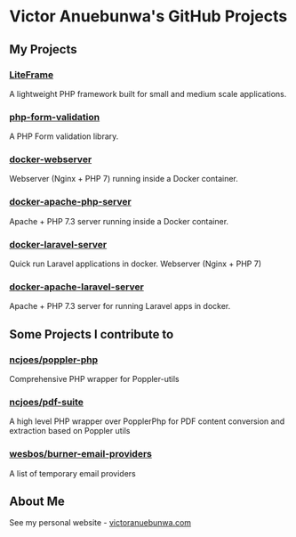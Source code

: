 # Victor Anuebunwa's GitHub Projects

## My Projects
### [LiteFrame](https://github.com/AVONnadozie/LiteFrame)
A lightweight PHP framework built for small and medium scale applications.

### [php-form-validation](https://github.com/AVONnadozie/php-form-validation)
A PHP Form validation library.

### [docker-webserver](https://github.com/AVONnadozie/docker-webserver)
Webserver (Nginx + PHP 7) running inside a Docker container.

### [docker-apache-php-server](https://github.com/AVONnadozie/docker-apache-php-server)
Apache + PHP 7.3 server running inside a Docker container.

### [docker-laravel-server](https://github.com/AVONnadozie/docker-laravel-server)
Quick run Laravel applications in docker. Webserver (Nginx + PHP 7)

### [docker-apache-laravel-server](https://github.com/AVONnadozie/docker-apache-laravel-server)
Apache + PHP 7.3 server for running Laravel apps in docker.

## Some Projects I contribute to
### [ncjoes/poppler-php](https://github.com/ncjoes/poppler-php)
Comprehensive PHP wrapper for Poppler-utils

### [ncjoes/pdf-suite](https://github.com/ncjoes/pdf-suite)
A high level PHP wrapper over PopplerPhp for PDF content conversion and extraction based on Poppler utils

### [wesbos/burner-email-providers](https://github.com/wesbos/burner-email-providers)
A list of temporary email providers

## About Me
See my personal website - [victoranuebunwa.com](http://victoranuebunwa.com)
